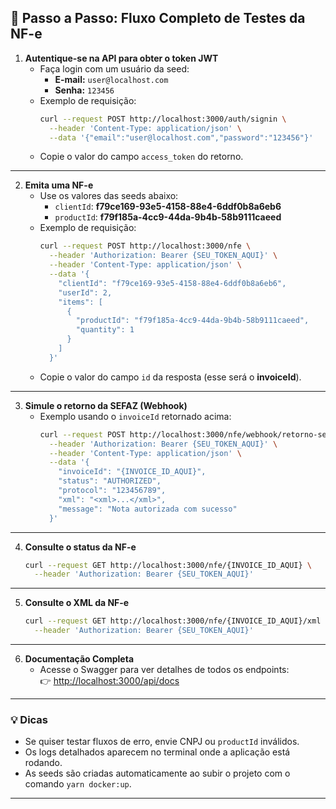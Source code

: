 ## 🚦 **Passo a Passo: Fluxo Completo de Testes da NF-e**

1. **Autentique-se na API para obter o token JWT**
   - Faça login com um usuário da seed:
     - **E-mail:** `user@localhost.com`
     - **Senha:** `123456`
   - Exemplo de requisição:
     ```bash
     curl --request POST http://localhost:3000/auth/signin \
       --header 'Content-Type: application/json' \
       --data '{"email":"user@localhost.com","password":"123456"}'
     ```
   - Copie o valor do campo `access_token` do retorno.

---

2. **Emita uma NF-e**
   - Use os valores das seeds abaixo:
     - `clientId`: **f79ce169-93e5-4158-88e4-6ddf0b8a6eb6**
     - `productId`: **f79f185a-4cc9-44da-9b4b-58b9111caeed**
   - Exemplo de requisição:
     ```bash
     curl --request POST http://localhost:3000/nfe \
       --header 'Authorization: Bearer {SEU_TOKEN_AQUI}' \
       --header 'Content-Type: application/json' \
       --data '{
         "clientId": "f79ce169-93e5-4158-88e4-6ddf0b8a6eb6",
         "userId": 2,
         "items": [
           {
             "productId": "f79f185a-4cc9-44da-9b4b-58b9111caeed",
             "quantity": 1
           }
         ]
       }'
     ```
   - Copie o valor do campo `id` da resposta (esse será o **invoiceId**).

---

3. **Simule o retorno da SEFAZ (Webhook)**
   - Exemplo usando o `invoiceId` retornado acima:
     ```bash
     curl --request POST http://localhost:3000/nfe/webhook/retorno-sefaz \
       --header 'Authorization: Bearer {SEU_TOKEN_AQUI}' \
       --header 'Content-Type: application/json' \
       --data '{
         "invoiceId": "{INVOICE_ID_AQUI}",
         "status": "AUTHORIZED",
         "protocol": "123456789",
         "xml": "<xml>...</xml>",
         "message": "Nota autorizada com sucesso"
       }'
     ```

---

4. **Consulte o status da NF-e**
   ```bash
   curl --request GET http://localhost:3000/nfe/{INVOICE_ID_AQUI} \
     --header 'Authorization: Bearer {SEU_TOKEN_AQUI}'
   ```

---

5. **Consulte o XML da NF-e**
   ```bash
   curl --request GET http://localhost:3000/nfe/{INVOICE_ID_AQUI}/xml \
     --header 'Authorization: Bearer {SEU_TOKEN_AQUI}'
   ```

---

6. **Documentação Completa**
   - Acesse o Swagger para ver detalhes de todos os endpoints:  
     👉 [http://localhost:3000/api/docs](http://localhost:3000/api/docs)

---

### 💡 Dicas

- Se quiser testar fluxos de erro, envie CNPJ ou `productId` inválidos.
- Os logs detalhados aparecem no terminal onde a aplicação está rodando.
- As seeds são criadas automaticamente ao subir o projeto com o comando `yarn docker:up`.

---
